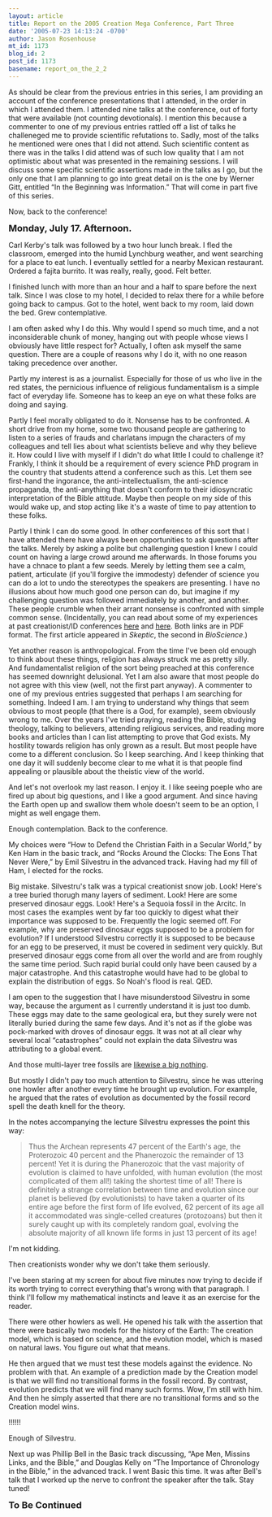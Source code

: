 ```yaml
---
layout: article
title: Report on the 2005 Creation Mega Conference, Part Three
date: '2005-07-23 14:13:24 -0700'
author: Jason Rosenhouse
mt_id: 1173
blog_id: 2
post_id: 1173
basename: report_on_the_2_2
---
```

<p>As should be clear from the previous entries in this series, I am providing an account of the conference presentations that I attended, in the order in which I attended them.  I attended nine talks at the conference, out of forty that were available (not counting devotionals).  I mention this because a commenter to one of my previous entries rattled off a list of talks he challeneged me to provide scientific refutations to.  Sadly, most of the talks he mentioned were ones that I did not attend.  Such scientific content as there was in the talks I did attend was of such low quality that I am not optimistic about what was presented in the remaining sessions.  I will discuss some specific scientific assertions made in the talks as I go, but the only one that I am planning to go into great detail on is the one by Werner Gitt, entitled &ldquo;In the Beginning was Information.&rdquo;  That will come in part five of this series.</p>

<p>Now, back to the conference!</p>  

<!--more-->

<font size=+1><b>Monday, July 17.  Afternoon.</b></font>

<p>Carl Kerby's talk was followed by a two hour lunch break.  I fled the classroom, emerged into the humid Lynchburg weather, and went searching for a place to eat lunch.  I eventually settled for a nearby Mexican restaurant.  Ordered a fajita burrito.  It was really, really, good.  Felt better.</p>

<p>I finished lunch with more than an hour and a half to spare before the next talk.  Since I was close to my hotel, I decided to relax there for a while before going back to campus.  Got to the hotel, went back to my room, laid down the bed.  Grew contemplative.</p>

<p>I am often asked why I do this.  Why would I spend so much time, and a not inconsiderable chunk of money, hanging out with people whose views I obviously have little respect for?  Actually, I often ask myself the same question.  There are a couple of reasons why I do it, with no one reason taking precedence over another.</p>

<p>Partly my interest is as a journalist.  Especially for those of us who live in the red states, the pernicious influence of religious fundamentalism is a simple fact of everyday life.  Someone has to keep an eye on what these folks are doing and saying.</p>  

<p>Partly I feel morally obligated to do it.  Nonsense has to be confronted.  A short drive from my home, some two thousand people are gathering to listen to a series of frauds and charlatans impugn the characters of my colleagues and tell lies about what scientists believe and why they believe it.  How could I live with myself if I didn't do what little I could to challenge it?  Frankly, I think it should be a requirement of every science PhD program in the country that students attend a conference such as this.  Let them see first-hand the ingorance, the anti-intellectualism, the anti-science propaganda, the anti-anything that doesn't conform to their idiosyncratic interpretation of the Bible attitude.  Maybe then people on my side of this would wake up, and stop acting like it's a waste of time to pay attention to these folks.</p>

<p>Partly I think I can do some good.  In other conferences of this sort that I have attended there have always been opportunities to ask questions after the talks.  Merely by asking a polite but challenging question I knew I could count on having a large crowd around me afterwards.  In those forums you have a chnace to plant a few seeds.  Merely by letting them see a calm, patient, articulate (if you'll forgive the immodesty) defender of science you can do a lot to undo the stereotypes the speakers are presenting.  I have no illusions about how much good one person can do, but imagine if my challenging question was followed immediately by another, and another.  These people crumble when their arrant nonsense is confronted with simple common sense.  (Incidentally, you can read about some of my experiences at past creationist/ID conferences <a href=http://www.math.jmu.edu/~rosenhjd/DDDIII.pdf>here</a> and <a href=http://www.math.jmu.edu/~rosenhjd/BioScience.pdf>here</a>.  Both links are in PDF format.  The first article appeared in <i>Skeptic</i>, the second in <i>BioScience</i>.)</p>

<p>Yet another reason is anthropological.  From the time I've been old enough to think about these things, religion has always struck me as pretty silly.  And fundamentalist religion of the sort being preached at this conference has seemed downright delusional.  Yet I am also aware that most people do not agree with this view (well, not the first part anyway).  A commenter to one of my previous entries suggested that perhaps I am searching for something.  Indeed I am.  I am trying to understand why things that seem obvious to most people (that there is a God, for example), seem obviously wrong to me.  Over the years I've tried praying, reading the Bible, studying theology, talking to believers, attending religious services, and reading more books and articles than I can list attempting to prove that God exists.  My hostility towards religion has only grown as a result.  But most people have come to a different conclusion.  So I keep searching.  And I keep thinking that one day it will suddenly become clear to me what it is that people find appealing or plausible about the theistic view of the world.</p>

<p>And let's not overlook my last reason.  I enjoy it.  I like seeing poeple who are fired up about big questions, and I like a good argument.  And since having the Earth open up and swallow them whole doesn't seem to be an option, I might as well engage them.</p>

<p>Enough contemplation.  Back to the conference.</p>

<p>My choices were &ldquo;How to Defend the Christian Faith in a Secular World,&rdquo; by Ken Ham in the basic track, and &ldquo;Rocks Around the Clocks: The Eons That Never Were,&rdquo; by Emil Silvestru in the advanced track.  Having had my fill of Ham, I elected for the rocks.</p>

<p>Big mistake.  Silvestru's talk was a typical creationist snow job.  Look!  Here's a tree buried thorugh many layers of sediment.  Look!  Here are some preserved dinosaur eggs.  Look!  Here's a Sequoia fossil in the Arcitc.  In most cases the examples went by far too quickly to digest what their importance was supposed to be.  Frequently the logic seemed off.  For example, why are preserved dinosaur eggs supposed to be a problem for evolution?  If I understood Silvestru correctly it is supposed to be because for an egg to be preserved, it must be covered in sediment very quickly.  But preserved dinosaur eggs come from all over the world and are from roughly the same time period.  Such rapid burial could only have been caused by a major catastrophe.  And this catastrophe would have had to be global to explain the distribution of eggs.  So Noah's flood is real.  QED.</p>

<p>I am open to the suggestion that I have misunderstood Silvestru in some way, because the argument as I currently understand it is just too dumb.  These eggs may date to the same geological era, but they surely were not literally buried during the same few days.  And it's not as if the globe was pock-marked with droves of dinosaur eggs.  It was not at all clear why several local &ldquo;catastrophes&rdquo; could not explain the data Silvestru was attributing to a global event.</p>

<p>And those multi-layer tree fossils are <a href=http://www.talkorigins.org/faqs/polystrate/trees.html>likewise a big nothing</a>.</p>

<p>But mostly I didn't pay too much attention to Silvestru, since he was uttering one howler after another every time he brought up evolution.  For example, he argued that the rates of evolution as documented by the fossil record spell the death knell for the theory.</p>

<p>In the notes accompanying the lecture Silvestru expresses the point this way:</p>

<blockquote>
<p>Thus the Archean represents 47 percent of the Earth's age, the Proterozoic 40 percent and the Phanerozoic the remainder of 13 percent!  Yet it is during the Phanerozoic that the vast majority of evolution is claimed to have unfolded, with human evolution (the most complicated of them all!) taking the shortest time of all!  There is definitely a strange correlation between time and evolution since our planet is believed (by evolutionists) to have taken a quarter of its entire age before the first form of life evolved, 62 percent of its age all it accommodated was single-celled creatures (protozoans) but then it surely caught up with its completely random goal, evolving the absolute majority of all known life forms in just 13 percent of its age!</p>
</blockquote>

<p>I'm not kidding.</p>

<p>Then creationists wonder why we don't take them seriously.</p>

<p>I've been staring at my screen for about five minutes now trying to decide if its worth trying to correct everything that's wrong with that paragraph.  I think I'll follow my mathematical instincts and leave it as an exercise for the reader.</p>

<p>There were other howlers as well.  He opened his talk with the assertion that there were basically two models for the history of the Earth: The creation model, which is based on science, and the evolution model, which is mased on natural laws.  You figure out what that means.</p>

<p>He then argued that we must test these models against the evidence.  No problem with that.  An example of a prediction made by the Creation model is that we will find no transitional forms in the fossil record.  By contrast, evolution predicts that we will find many such forms.  Wow, I'm still with him.  And then he simply asserted that there are no transitional forms and so the Creation model wins.</p>

<p>!!!!!!</p>

<p>Enough of Silvestru.</p>

<p>Next up was Phillip Bell in the Basic track discussing, &ldquo;Ape Men, Missins Links, and the Bible,&rdquo; and Douglas Kelly on &ldquo;The Importance of Chronology in the Bible,&rdquo; in the advanced track.  I went Basic this time.  It was after Bell's talk that I worked up the nerve to confront the speaker after the talk.  Stay tuned!</p>

<font size=+1><b>To Be Continued</b></font>     
